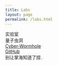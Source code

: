 ```yaml
---
title: Labs
layout: page
permalink: /labs.html
---
```

<div class="page-title">实验室</div>


<div id="project" class="things">
  <div class="things-item">
    <div class="things-title">
      量子虫洞
    </div>
    <div class="things-link">
      <div>
        <a href="https://xiaochopin.github.io/Cyber-Wormhole/">Cyber-Wormhole</a>
      </div>
      <div>
        <a href="https://github.com/xiaochopin/Cyber-Wormhole">GitHub</a>
      </div>
    </div>
    <div class="things-list">
      <div>
        别让掌海知道了捏.
      </div>
    </div>
  </div>
</div>
